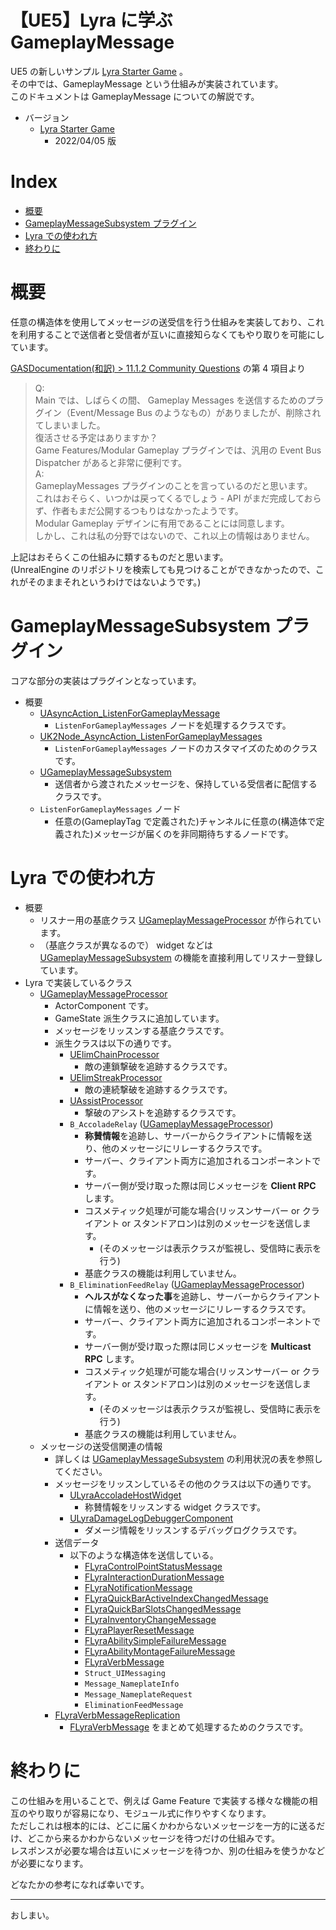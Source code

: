 # 【UE5】Lyra に学ぶ GameplayMessage <!-- omit in toc -->

UE5 の新しいサンプル [Lyra Starter Game] 。  
その中では、GameplayMessage という仕組みが実装されています。  
このドキュメントは GameplayMessage についての解説です。  

* バージョン
	* [Lyra Starter Game]
		* 2022/04/05 版

# Index <!-- omit in toc -->

- [概要](#概要)
- [GameplayMessageSubsystem プラグイン](#gameplaymessagesubsystem-プラグイン)
- [Lyra での使われ方](#lyra-での使われ方)
- [終わりに](#終わりに)


# 概要

任意の構造体を使用してメッセージの送受信を行う仕組みを実装しており、これを利用することで送信者と受信者が互いに直接知らなくてもやり取りを可能にしています。

[GASDocumentation(和訳) > 11.1.2 Community Questions] の第 4 項目より
> Q:  
> Main では、しばらくの間、 Gameplay Messages を送信するためのプラグイン（Event/Message Bus のようなもの）がありましたが、削除されてしまいました。  
> 復活させる予定はありますか？  
> Game Features/Modular Gameplay プラグインでは、汎用の Event Bus Dispatcher があると非常に便利です。  
> A:  
> GameplayMessages プラグインのことを言っているのだと思います。  
> これはおそらく、いつかは戻ってくるでしょう - API がまだ完成しておらず、作者もまだ公開するつもりはなかったようです。  
> Modular Gameplay デザインに有用であることには同意します。  
> しかし、これは私の分野ではないので、これ以上の情報はありません。  

上記はおそらくこの仕組みに類するものだと思います。  
(UnrealEngine のリポジトリを検索しても見つけることができなかったので、これがそのままそれというわけではないようです。)

# GameplayMessageSubsystem プラグイン

コアな部分の実装はプラグインとなっています。

* 概要
	* [UAsyncAction_ListenForGameplayMessage]
		* `ListenForGameplayMessages` ノードを処理するクラスです。
	* [UK2Node_AsyncAction_ListenForGameplayMessages]
		* `ListenForGameplayMessages` ノードのカスタマイズのためのクラスです。
	* [UGameplayMessageSubsystem]
		* 送信者から渡されたメッセージを、保持している受信者に配信するクラスです。
	* `ListenForGameplayMessages` ノード
		* 任意の(GameplayTag で定義された)チャンネルに任意の(構造体で定義された)メッセージが届くのを非同期待ちするノードです。

# Lyra での使われ方

* 概要
	* リスナー用の基底クラス [UGameplayMessageProcessor] が作られています。
	* （基底クラスが異なるので） widget などは [UGameplayMessageSubsystem] の機能を直接利用してリスナー登録しています。
* Lyra で実装しているクラス
	* [UGameplayMessageProcessor]
		* ActorComponent です。
		* GameState 派生クラスに追加しています。
		* メッセージをリッスンする基底クラスです。
		* 派生クラスは以下の通りです。
			* [UElimChainProcessor]
				* 敵の連鎖撃破を追跡するクラスです。
			* [UElimStreakProcessor]
				* 敵の連続撃破を追跡するクラスです。
			* [UAssistProcessor]
				* 撃破のアシストを追跡するクラスです。
			* `B_AccoladeRelay` ([UGameplayMessageProcessor])
				* **称賛情報**を追跡し、サーバーからクライアントに情報を送り、他のメッセージにリレーするクラスです。
				* サーバー、クライアント両方に追加されるコンポーネントです。
				* サーバー側が受け取った際は同じメッセージを **Client RPC** します。
				* コスメティック処理が可能な場合(リッスンサーバー or クライアント or スタンドアロン)は別のメッセージを送信します。
					* (そのメッセージは表示クラスが監視し、受信時に表示を行う)
				* 基底クラスの機能は利用していません。
			* `B_EliminationFeedRelay` ([UGameplayMessageProcessor])
				* **ヘルスがなくなった事**を追跡し、サーバーからクライアントに情報を送り、他のメッセージにリレーするクラスです。
				* サーバー、クライアント両方に追加されるコンポーネントです。
				* サーバー側が受け取った際は同じメッセージを **Multicast RPC** します。
				* コスメティック処理が可能な場合(リッスンサーバー or クライアント or スタンドアロン)は別のメッセージを送信します。
					* (そのメッセージは表示クラスが監視し、受信時に表示を行う)
				* 基底クラスの機能は利用していません。
	* メッセージの送受信関連の情報
		* 詳しくは [UGameplayMessageSubsystem] の利用状況の表を参照してください。
		* メッセージをリッスンしているその他のクラスは以下の通りです。
			* [ULyraAccoladeHostWidget]
				* 称賛情報をリッスンする widget クラスです。
			* [ULyraDamageLogDebuggerComponent]
				* ダメージ情報をリッスンするデバッグログクラスです。
		* 送信データ
			* 以下のような構造体を送信している。
				* [FLyraControlPointStatusMessage]
				* [FLyraInteractionDurationMessage]
				* [FLyraNotificationMessage]
				* [FLyraQuickBarActiveIndexChangedMessage]
				* [FLyraQuickBarSlotsChangedMessage]
				* [FLyraInventoryChangeMessage]
				* [FLyraPlayerResetMessage]
				* [FLyraAbilitySimpleFailureMessage]
				* [FLyraAbilityMontageFailureMessage]
				* [FLyraVerbMessage]
				* `Struct_UIMessaging`
				* `Message_NameplateInfo`
				* `Message_NameplateRequest`
				* `EliminationFeedMessage`
		* [FLyraVerbMessageReplication]
			* [FLyraVerbMessage] をまとめて処理するためのクラスです。


# 終わりに

この仕組みを用いることで、例えば Game Feature で実装する様々な機能の相互のやり取りが容易になり、モジュール式に作りやすくなります。  
ただしこれは根本的には、どこに届くかわからないメッセージを一方的に送るだけ、どこから来るかわからないメッセージを待つだけの仕組みです。  
レスポンスが必要な場合は互いにメッセージを待つか、別の仕組みを使うかなどが必要になります。  

どなたかの参考になれば幸いです。

-----
おしまい。

<!--- ページ内のリンク --->

<!--- 自前の画像へのリンク --->

<!--- generated --->
[ULyraDamageLogDebuggerComponent]: CodeRefs/Lyra/Etc/ULyraDamageLogDebuggerComponent.md#ulyradamagelogdebuggercomponent
[ULyraAccoladeHostWidget]: CodeRefs/Lyra/GameplayMessageAccolade/ULyraAccoladeHostWidget.md#ulyraaccoladehostwidget
[UAssistProcessor]: CodeRefs/Lyra/GameplayMessageProcessor/UAssistProcessor.md#uassistprocessor
[UElimChainProcessor]: CodeRefs/Lyra/GameplayMessageProcessor/UElimChainProcessor.md#uelimchainprocessor
[UElimStreakProcessor]: CodeRefs/Lyra/GameplayMessageProcessor/UElimStreakProcessor.md#uelimstreakprocessor
[UGameplayMessageProcessor]: CodeRefs/Lyra/GameplayMessageProcessor/UGameplayMessageProcessor.md#ugameplaymessageprocessor
[FLyraAbilityMontageFailureMessage]: CodeRefs/Lyra/GameplayMessageProcessorStruct/FLyraAbilityMontageFailureMessage.md#flyraabilitymontagefailuremessage
[FLyraAbilitySimpleFailureMessage]: CodeRefs/Lyra/GameplayMessageProcessorStruct/FLyraAbilitySimpleFailureMessage.md#flyraabilitysimplefailuremessage
[FLyraControlPointStatusMessage]: CodeRefs/Lyra/GameplayMessageProcessorStruct/FLyraControlPointStatusMessage.md#flyracontrolpointstatusmessage
[FLyraInteractionDurationMessage]: CodeRefs/Lyra/GameplayMessageProcessorStruct/FLyraInteractionDurationMessage.md#flyrainteractiondurationmessage
[FLyraInventoryChangeMessage]: CodeRefs/Lyra/GameplayMessageProcessorStruct/FLyraInventoryChangeMessage.md#flyrainventorychangemessage
[FLyraNotificationMessage]: CodeRefs/Lyra/GameplayMessageProcessorStruct/FLyraNotificationMessage.md#flyranotificationmessage
[FLyraPlayerResetMessage]: CodeRefs/Lyra/GameplayMessageProcessorStruct/FLyraPlayerResetMessage.md#flyraplayerresetmessage
[FLyraQuickBarActiveIndexChangedMessage]: CodeRefs/Lyra/GameplayMessageProcessorStruct/FLyraQuickBarActiveIndexChangedMessage.md#flyraquickbaractiveindexchangedmessage
[FLyraQuickBarSlotsChangedMessage]: CodeRefs/Lyra/GameplayMessageProcessorStruct/FLyraQuickBarSlotsChangedMessage.md#flyraquickbarslotschangedmessage
[FLyraVerbMessage]: CodeRefs/Lyra/GameplayMessageProcessorStruct/FLyraVerbMessage.md#flyraverbmessage
[FLyraVerbMessageReplication]: CodeRefs/Lyra/GameplayMessageProcessorStruct/FLyraVerbMessageReplication.md#flyraverbmessagereplication
[UAsyncAction_ListenForGameplayMessage]: CodeRefs/Plugin/GameplayMessageSubsystem/UAsyncAction_ListenForGameplayMessage.md#uasyncaction_listenforgameplaymessage
[UGameplayMessageSubsystem]: CodeRefs/Plugin/GameplayMessageSubsystem/UGameplayMessageSubsystem.md#ugameplaymessagesubsystem
[UK2Node_AsyncAction_ListenForGameplayMessages]: CodeRefs/Plugin/GameplayMessageSubsystem/UK2Node_AsyncAction_ListenForGameplayMessages.md#uk2node_asyncaction_listenforgameplaymessages
[GASDocumentation(和訳) > 11.1.2 Community Questions]: https://github.com/sentyaanko/GASDocumentation/blob/lang-ja/README.jp.md#resources-daveratti-community2
[Lyra Starter Game]: https://www.unrealengine.com/marketplace/ja/product/lyra
